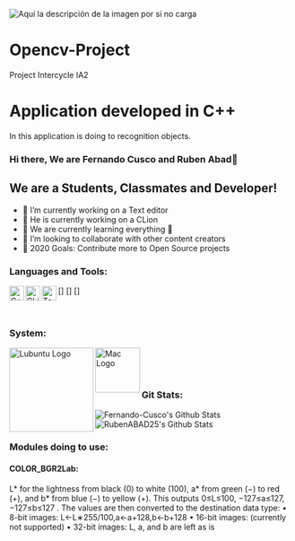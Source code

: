 ![Aquí la descripción de la imagen por si no carga](https://www.ups.edu.ec/ups_portal-theme/images/ups/home/logo-ups-home.png)
# Opencv-Project
Project Intercycle IA2
# Application developed in C++
In this application is doing to recognition objects.
### Hi there, We are Fernando Cusco and Ruben Abad👋
## We are  a Students, Classmates and Developer!
- 🔭 I’m currently working on a Text editor
- 🔭 He is currently working on a CLion
- 🌱 We are currently learning everything 🤣
- 👯 I’m looking to collaborate with other content creators
- 🥅 2020 Goals: Contribute more to Open Source projects

### Languages and Tools:
[<img align="left" alt="C++" width="26px" src="https://upload.wikimedia.org/wikipedia/commons/thumb/1/18/ISO_C%2B%2B_Logo.svg/306px-ISO_C%2B%2B_Logo.svg.png" />]
[<img align="left" alt="CLion" width="26px" src="https://cdn.worldvectorlogo.com/logos/clion-1.svg" />]
[<img align="left" alt="Text Editor" width="26px" src="https://thumbs.dreamstime.com/b/text-editor-isolated-icon-simple-element-illustration-technology-concept-icons-editable-logo-sign-symbol-design-white-142287610.jpg" />]
</br>
</br>
</br>

### System:
<img align="left" alt="Lubuntu Logo" width="150px" src="https://ubunlog.com/wp-content/uploads/2017/02/lubuntu.jpg" />
<img align="left" alt="Mac Logo"  width="80px" src="https://i.pinimg.com/originals/8e/fd/cf/8efdcf3106de0b15d3374f96d0af5246.png" />
</br>
</br>
</br>

### Git Stats:
<img  alt="Fernando-Cusco's Github Stats" src="https://github-readme-stats.vercel.app/api?username=Fernando-Cusco&show_icons=true&hide_border=true" />
<img  alt="RubenABAD25's Github Stats" src="https://github-readme-stats.vercel.app/api?username=RubenABAD25&show_icons=true&hide_border=true" />

### Modules doing to use:
#### COLOR_BGR2Lab: 
L* for the lightness from black (0) to white (100), a* from green (−) to red (+), and b* from blue (−) to yellow (+).
This outputs 0≤L≤100, −127≤a≤127, −127≤b≤127 . The values are then converted to the destination data type:
•	8-bit images: L←L∗255/100,a←a+128,b←b+128
•	16-bit images: (currently not supported)
•	32-bit images: L, a, and b are left as is


